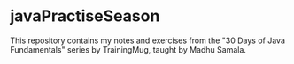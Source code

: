 # javaPractiseSeason
This repository contains my notes and exercises from the "30 Days of Java Fundamentals" series by TrainingMug, taught by Madhu Samala.
